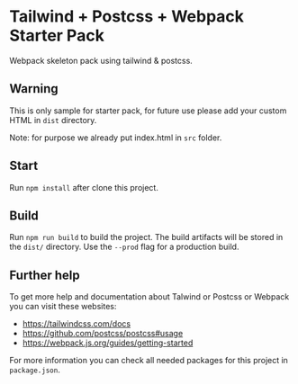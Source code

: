 # Tailwind + Postcss + Webpack Starter Pack

Webpack skeleton pack using tailwind & postcss.

## Warning
This is only sample for starter pack, for future use please 
add your custom HTML in `dist` directory.

Note: for purpose we already put index.html in `src` folder.

## Start
Run `npm install` after clone this project.

## Build

Run `npm run build` to build the project. The build artifacts will be stored in the `dist/` directory. Use the `--prod` flag for a production build.

## Further help

To get more help and documentation about Talwind or Postcss or Webpack you can visit these websites:
* https://tailwindcss.com/docs
* https://github.com/postcss/postcss#usage
* https://webpack.js.org/guides/getting-started

For more information you can check all needed packages for this project
in `package.json`.
